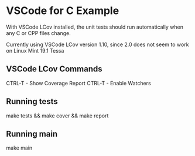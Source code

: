 # VSCode for C Example

With VSCode LCov installed, the unit tests should run automatically when any C or CPP files change. 

Currently using VSCode LCov version 1.10, since 2.0 does not seem to work on Linux Mint 19.1 Tessa

## VSCode LCov Commands
CTRL-T - Show Coverage Report
CTRL-T - Enable Watchers

## Running tests
make tests && make cover && make report

## Running main
make main